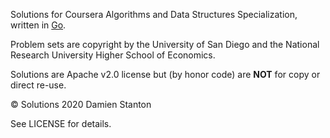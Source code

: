 Solutions for Coursera Algorithms and Data Structures Specialization, written in [Go][1].

Problem sets are copyright by the University of San Diego and the National Research University Higher School of Economics.

Solutions are Apache v2.0 license but (by honor code) are **NOT** for copy or direct re-use.

© Solutions 2020 Damien Stanton

See LICENSE for details.

[1]: https://golang.org